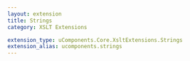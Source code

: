 ```yaml
---
layout: extension
title: Strings
category: XSLT Extensions

extension_type: uComponents.Core.XsltExtensions.Strings
extension_alias: ucomponents.strings
---
```


